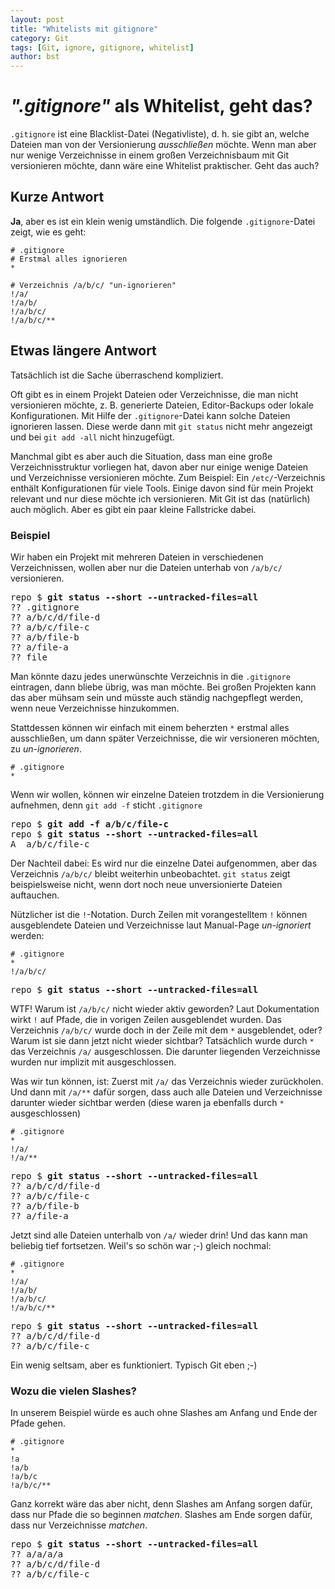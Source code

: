 ```yaml
---
layout: post
title: "Whitelists mit gitignore"
category: Git
tags: [Git, ignore, gitignore, whitelist]
author: bst
---
```



*".gitignore"* als Whitelist, geht das?
=======================================


`.gitignore` ist eine Blacklist-Datei (Negativliste), d. h. sie gibt an,
welche Dateien man von der Versionierung *ausschließen* möchte. 
Wenn man aber nur wenige Verzeichnisse in einem großen
Verzeichnisbaum mit Git versionieren möchte, 
dann wäre eine Whitelist praktischer. Geht das auch?


Kurze Antwort
-------------

**Ja**, aber es ist ein klein wenig umständlich.
Die folgende `.gitignore`-Datei zeigt, wie
es geht:

<pre><code># .gitignore
# Erstmal alles ignorieren
*

# Verzeichnis /a/b/c/ "un-ignorieren"
!/a/
!/a/b/
!/a/b/c/
!/a/b/c/**
</code></pre>


Etwas längere Antwort
---------------------

Tatsächlich ist die Sache überraschend kompliziert.

Oft gibt es in einem Projekt Dateien oder Verzeichnisse, die man
nicht versionieren möchte, z. B. generierte Dateien, Editor-Backups
oder lokale Konfigurationen. 
Mit Hilfe der `.gitignore`-Datei kann solche Dateien ignorieren lassen. 
Diese werde dann mit `git status` nicht mehr angezeigt 
und bei `git add -all` nicht hinzugefügt.

Manchmal gibt es aber auch die Situation, dass man eine große Verzeichnisstruktur
vorliegen hat, davon aber nur einige wenige Dateien und Verzeichnisse
versionieren möchte. Zum Beispiel: Ein `/etc/`-Verzeichnis enthält Konfigurationen
für viele Tools. Einige davon sind für mein Projekt relevant und nur diese
möchte ich versionieren. 
Mit Git ist das (natürlich) auch möglich.
Aber es gibt ein paar kleine Fallstricke dabei.

### Beispiel

Wir haben ein Projekt mit mehreren Dateien in verschiedenen Verzeichnissen,
wollen aber nur die Dateien unterhab von `/a/b/c/` versionieren.

<pre>
repo $ <b>git status --short --untracked-files=all</b>
?? .gitignore
?? a/b/c/d/file-d
?? a/b/c/file-c
?? a/b/file-b
?? a/file-a
?? file
</pre>
Man könnte dazu jedes unerwünschte Verzeichnis in die `.gitignore` eintragen,
dann bliebe übrig, was man möchte.
Bei großen Projekten kann das aber mühsam sein und müsste auch ständig
nachgepflegt werden, wenn neue Verzeichnisse hinzukommen.

Stattdessen können wir einfach mit einem beherzten `*` erstmal alles ausschließen,
um dann später Verzeichnisse, die wir versioneren möchten, zu *un-ignorieren*.

<pre><code># .gitignore
*
</code></pre>

Wenn wir wollen, können wir einzelne Dateien
trotzdem in die Versionierung aufnehmen,
denn `git add -f` sticht `.gitignore`

<pre>
repo $ <b>git add -f a/b/c/file-c</b>
repo $ <b>git status --short --untracked-files=all</b>
A  a/b/c/file-c
</pre>
Der Nachteil dabei: Es wird nur die einzelne Datei aufgenommen, 
aber das Verzeichnis `/a/b/c/`
bleibt weiterhin unbeobachtet. `git status` zeigt beispielsweise nicht, 
wenn dort noch neue unversionierte Dateien auftauchen.

Nützlicher ist die `!`-Notation.
Durch Zeilen mit vorangestelltem `!` können ausgeblendete 
Dateien und Verzeichnisse laut Manual-Page *un-ignoriert* werden:

<pre><code># .gitignore
*
!/a/b/c/
</code></pre>

<pre>
repo $ <b>git status --short --untracked-files=all</b>
</pre>
WTF! Warum ist `/a/b/c/` nicht wieder aktiv geworden?
Laut Dokumentation wirkt `!` auf Pfade,
die in vorigen Zeilen ausgeblendet wurden.
Das Verzeichnis `/a/b/c/` wurde doch in der Zeile mit dem  `*` ausgeblendet, oder?
Warum ist sie dann jetzt nicht wieder sichtbar?
Tatsächlich wurde durch `*` das Verzeichnis `/a/` ausgeschlossen.
Die darunter liegenden Verzeichnisse wurden nur implizit mit ausgeschlossen.

Was wir tun können, ist: Zuerst mit `/a/` das Verzeichnis
wieder zurückholen. Und dann mit `/a/**` dafür sorgen,
dass auch alle Dateien und Verzeichnisse darunter wieder sichtbar werden 
(diese waren ja ebenfalls durch `*` ausgeschlossen)

<pre><code># .gitignore
*
!/a/
!/a/**
</code></pre>

<pre>
repo $ <b>git status --short --untracked-files=all</b>
?? a/b/c/d/file-d
?? a/b/c/file-c
?? a/b/file-b
?? a/file-a
</pre>
Jetzt sind alle Dateien unterhalb von `/a/` wieder drin!
Und das kann man beliebig tief fortsetzen. 
Weil's so schön war ;-) gleich nochmal:

<pre><code># .gitignore
*
!/a/
!/a/b/
!/a/b/c/
!/a/b/c/**
</code></pre>

<pre>
repo $ <b>git status --short --untracked-files=all</b>
?? a/b/c/d/file-d
?? a/b/c/file-c
</pre>
Ein wenig seltsam, aber es funktioniert. Typisch Git eben ;-)

### Wozu die vielen Slashes?

In unserem Beispiel würde es auch ohne Slashes am Anfang und Ende der Pfade gehen.

<pre><code># .gitignore
*
!a
!a/b
!a/b/c
!a/b/c/**
</code></pre>

Ganz korrekt wäre das aber nicht, denn Slashes
am Anfang sorgen dafür, dass nur Pfade die so beginnen
*matchen*. Slashes am Ende sorgen dafür, dass nur
Verzeichnisse *matchen*.

<pre>
repo $ <b>git status --short --untracked-files=all</b>
?? a/a/a/a
?? a/b/c/d/file-d
?? a/b/c/file-c
</pre>
